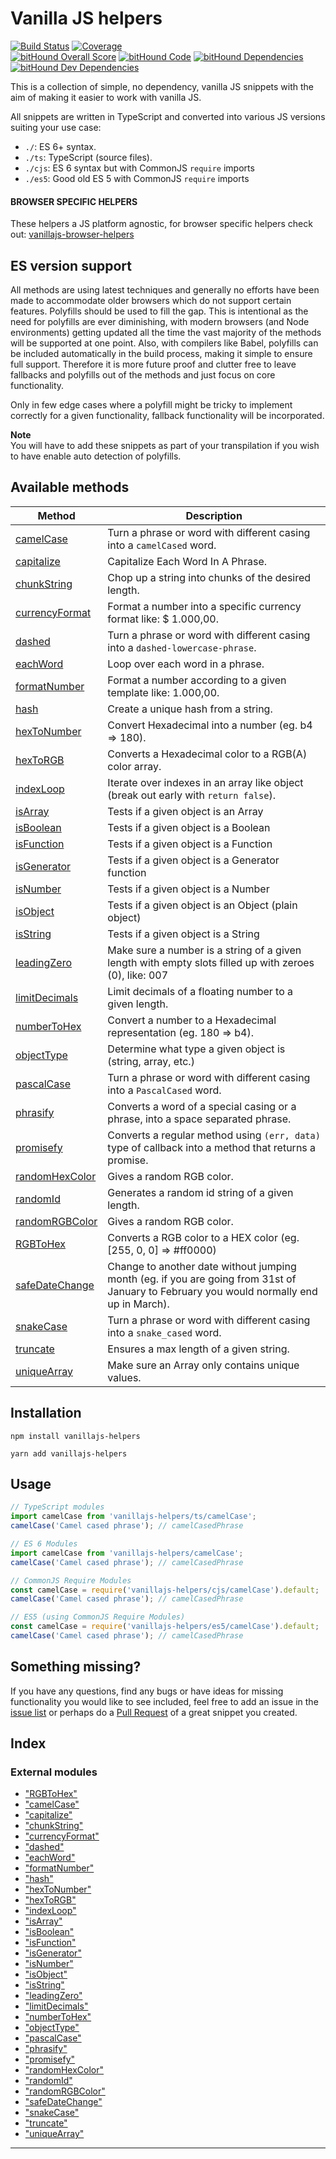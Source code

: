 
# Vanilla JS helpers

[![Build Status](https://travis-ci.org/Tokimon/vanillajs-helpers.svg?branch=master)](https://travis-ci.org/Tokimon/vanillajs-helpers)
[![Coverage](https://coveralls.io/repos/github/Tokimon/vanillajs-helpers/badge.svg?branch=master)](https://coveralls.io/github/Tokimon/vanillajs-helpers)
<br>
[![bitHound Overall Score](https://www.bithound.io/github/Tokimon/vanillajs-helpers/badges/score.svg)](https://www.bithound.io/github/Tokimon/vanillajs-helpers)
[![bitHound Code](https://www.bithound.io/github/Tokimon/vanillajs-helpers/badges/code.svg)](https://www.bithound.io/github/Tokimon/vanillajs-helpers)
[![bitHound Dependencies](https://www.bithound.io/github/Tokimon/vanillajs-helpers/badges/dependencies.svg)](https://www.bithound.io/github/Tokimon/vanillajs-helpers/master/dependencies/npm)
[![bitHound Dev Dependencies](https://www.bithound.io/github/Tokimon/vanillajs-helpers/badges/devDependencies.svg)](https://www.bithound.io/github/Tokimon/vanillajs-helpers/master/dependencies/npm)

This is a collection of simple, no dependency, vanilla JS snippets with the aim
of making it easier to work with vanilla JS.

All snippets are written in TypeScript and converted into various JS versions suiting your use case:

- `./`: ES 6+ syntax.
- `./ts`: TypeScript (source files).
- `./cjs`: ES 6 syntax but with CommonJS `require` imports
- `./es5`: Good old ES 5 with CommonJS `require` imports

#### BROWSER SPECIFIC HELPERS

These helpers a JS platform agnostic, for browser specific helpers check out:
[vanillajs-browser-helpers](https://github.com/Tokimon/vanillajs-browser-helpers)


## ES version support
All methods are using latest techniques and generally no efforts have been made to
accommodate older browsers which do not support certain features. Polyfills should
be used to fill the gap. This is intentional as the need for polyfills are ever
diminishing, with modern browsers (and Node environments) getting updated all the time the vast
majority of the methods will be supported at one point. Also, with compilers like Babel, polyfills can be included automatically in the build process, making it simple to ensure full support. Therefore it is more future proof and clutter free to leave fallbacks and polyfills out of
the methods and just focus on core functionality.

Only in few edge cases where a polyfill might be tricky to implement correctly for a given
functionality, fallback functionality will be incorporated.

**Note**  
You will have to add these snippets as part of your transpilation if you wish to have
enable auto detection of polyfills.

## Available methods

Method | Description
------ | -----------
[camelCase](http://tokimon.github.io/vanillajs-helpers/modules/_camelcase_) | Turn a phrase or word with different casing into a `camelCased` word.
[capitalize](http://tokimon.github.io/vanillajs-helpers/modules/_capitalize_) | Capitalize Each Word In A Phrase.
[chunkString](http://tokimon.github.io/vanillajs-helpers/modules/_chunkstring_) | Chop up a string into chunks of the desired length.
[currencyFormat](http://tokimon.github.io/vanillajs-helpers/modules/_currencyformat_) | Format a number into a specific currency format like: $ 1.000,00.
[dashed](http://tokimon.github.io/vanillajs-helpers/modules/_dashed_) | Turn a phrase or word with different casing into a `dashed-lowercase-phrase`.
[eachWord](http://tokimon.github.io/vanillajs-helpers/modules/_eachword_) | Loop over each word in a phrase.
[formatNumber](http://tokimon.github.io/vanillajs-helpers/modules/_formatnumber_) | Format a number according to a given template like: 1.000,00.
[hash](http://tokimon.github.io/vanillajs-helpers/modules/_hash_) | Create a unique hash from a string.
[hexToNumber](http://tokimon.github.io/vanillajs-helpers/modules/_hextonumber_) | Convert Hexadecimal into a number (eg. b4 => 180).
[hexToRGB](http://tokimon.github.io/vanillajs-helpers/modules/_hextorgb_) | Converts a Hexadecimal color to a RGB(A) color array.
[indexLoop](http://tokimon.github.io/vanillajs-helpers/modules/_indexloop_) | Iterate over indexes in an array like object (break out early with `return false`).
[isArray](http://tokimon.github.io/vanillajs-helpers/modules/_isarray_) | Tests if a given object is an Array
[isBoolean](http://tokimon.github.io/vanillajs-helpers/modules/_isboolean_) | Tests if a given object is a Boolean
[isFunction](http://tokimon.github.io/vanillajs-helpers/modules/_isfunction_) | Tests if a given object is a Function
[isGenerator](http://tokimon.github.io/vanillajs-helpers/modules/_isgenerator_) | Tests if a given object is a Generator function
[isNumber](http://tokimon.github.io/vanillajs-helpers/modules/_isnumber_) | Tests if a given object is a Number
[isObject](http://tokimon.github.io/vanillajs-helpers/modules/_isobject_) | Tests if a given object is an Object (plain object)
[isString](http://tokimon.github.io/vanillajs-helpers/modules/_isstring_) | Tests if a given object is a String
[leadingZero](http://tokimon.github.io/vanillajs-helpers/modules/_leadingzero_) | Make sure a number is a string of a given length with empty slots filled up with zeroes (0), like: 007
[limitDecimals](http://tokimon.github.io/vanillajs-helpers/modules/_limitdecimals_) | Limit decimals of a floating number to a given length.
[numberToHex](http://tokimon.github.io/vanillajs-helpers/modules/_numbertohex_) | Convert a number to a Hexadecimal representation (eg. 180 => b4).
[objectType](http://tokimon.github.io/vanillajs-helpers/modules/_objecttype_) | Determine what type a given object is (string, array, etc.)
[pascalCase](http://tokimon.github.io/vanillajs-helpers/modules/_pascalcase_) | Turn a phrase or word with different casing into a `PascalCased` word.
[phrasify](http://tokimon.github.io/vanillajs-helpers/modules/_phrasify_) | Converts a word of a special casing or a phrase, into a space separated phrase.
[promisefy](http://tokimon.github.io/vanillajs-helpers/modules/_promisefy_) | Converts a regular method using `(err, data)` type of callback into a method that returns a promise.
[randomHexColor](http://tokimon.github.io/vanillajs-helpers/modules/_randomrgbcolor_) | Gives a random RGB color.
[randomId](http://tokimon.github.io/vanillajs-helpers/modules/_randomid_) | Generates a random id string of a given length.
[randomRGBColor](http://tokimon.github.io/vanillajs-helpers/modules/_randomrgbcolor_) | Gives a random RGB color.
[RGBToHex](http://tokimon.github.io/vanillajs-helpers/modules/_rgbtohex_) | Converts a RGB color to a HEX color (eg. [255, 0, 0] => #ff0000)
[safeDateChange](http://tokimon.github.io/vanillajs-helpers/modules/_safedatechange_) | Change to another date without jumping month (eg. if you are going from 31st of January to February you would normally end up in March).
[snakeCase](http://tokimon.github.io/vanillajs-helpers/modules/_snakecase_) | Turn a phrase or word with different casing into a `snake_cased` word.
[truncate](http://tokimon.github.io/vanillajs-helpers/modules/_truncate_) | Ensures a max length of a given string.
[uniqueArray](http://tokimon.github.io/vanillajs-helpers/modules/_uniquearray_) | Make sure an Array only contains unique values.

## Installation

```
npm install vanillajs-helpers
```

```
yarn add vanillajs-helpers
```

## Usage

```ts
// TypeScript modules
import camelCase from 'vanillajs-helpers/ts/camelCase';
camelCase('Camel cased phrase'); // camelCasedPhrase
```

```js
// ES 6 Modules
import camelCase from 'vanillajs-helpers/camelCase';
camelCase('Camel cased phrase'); // camelCasedPhrase
```

```js
// CommonJS Require Modules
const camelCase = require('vanillajs-helpers/cjs/camelCase').default;
camelCase('Camel cased phrase'); // camelCasedPhrase
```

```js
// ES5 (using CommonJS Require Modules)
const camelCase = require('vanillajs-helpers/es5/camelCase').default;
camelCase('Camel cased phrase'); // camelCasedPhrase
```

## Something missing?

If you have any questions, find any bugs or have ideas for missing functionality you would like to see included, feel
free to add an issue in the [issue list](https://github.com/Tokimon/vanillajs-helpers/issues) or perhaps do a
[Pull Request](https://github.com/Tokimon/vanillajs-helpers/pulls) of a great snippet you created.



## Index

### External modules

* ["RGBToHex"](modules/_rgbtohex_.md)
* ["camelCase"](modules/_camelcase_.md)
* ["capitalize"](modules/_capitalize_.md)
* ["chunkString"](modules/_chunkstring_.md)
* ["currencyFormat"](modules/_currencyformat_.md)
* ["dashed"](modules/_dashed_.md)
* ["eachWord"](modules/_eachword_.md)
* ["formatNumber"](modules/_formatnumber_.md)
* ["hash"](modules/_hash_.md)
* ["hexToNumber"](modules/_hextonumber_.md)
* ["hexToRGB"](modules/_hextorgb_.md)
* ["indexLoop"](modules/_indexloop_.md)
* ["isArray"](modules/_isarray_.md)
* ["isBoolean"](modules/_isboolean_.md)
* ["isFunction"](modules/_isfunction_.md)
* ["isGenerator"](modules/_isgenerator_.md)
* ["isNumber"](modules/_isnumber_.md)
* ["isObject"](modules/_isobject_.md)
* ["isString"](modules/_isstring_.md)
* ["leadingZero"](modules/_leadingzero_.md)
* ["limitDecimals"](modules/_limitdecimals_.md)
* ["numberToHex"](modules/_numbertohex_.md)
* ["objectType"](modules/_objecttype_.md)
* ["pascalCase"](modules/_pascalcase_.md)
* ["phrasify"](modules/_phrasify_.md)
* ["promisefy"](modules/_promisefy_.md)
* ["randomHexColor"](modules/_randomhexcolor_.md)
* ["randomId"](modules/_randomid_.md)
* ["randomRGBColor"](modules/_randomrgbcolor_.md)
* ["safeDateChange"](modules/_safedatechange_.md)
* ["snakeCase"](modules/_snakecase_.md)
* ["truncate"](modules/_truncate_.md)
* ["uniqueArray"](modules/_uniquearray_.md)



---
